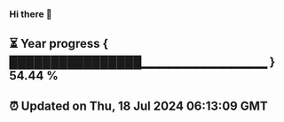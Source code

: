 ### Hi there 👋
⏳ Year progress { ████████████████▁▁▁▁▁▁▁▁▁▁▁▁▁▁ } 54.44 %
---
⏰ Updated on Thu, 18 Jul 2024 06:13:09 GMT
---
